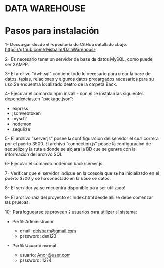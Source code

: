 # DATA WAREHOUSE

# Pasos para instalación

1- Descargar desde el repositorio de GitHub detallado abajo.
		https://github.com/deisbalm/DataWarehouse
	
2- Es necesario tener un servidor de base de datos MySQL, como puede ser XAMPP.

3- El archivo "dwh.sql" contiene todo lo necesario para crear la base de datos, tablas, relaciones y algunos datos precargados necesarios para su uso.Se encuentra localizado dentro de la carpeta Back.

4- Ejecutar el comando npm install - con el se instalan las siguientes dependencias,en "package.json":
  - express
  - jsonwebtoken
  - mysql2
  - nodemon
  - sequilize

5- El archivo "server.js" posee la confifiguracion del servidor el cual correra por el puerto 3500. El archivo "connection.js" posee la configuracion de sequelize y la ruta a donde se alojara la BD que se genere con la informacion del archivo SQL

6- Ejecutar el comando nodemon back/server.js

7- Verificar que el servidor indique en la consola que se ha inicializado en el puerto 3500 y se ha conectado en la base de datos.

8- El servidor ya se encuentra disponible para ser utilizado!

9- El archivo raiz del proyecto es index.html desde alli se debe comenzar las pruebas. 

10- Para loguearse se proveen 2 usuarios para utilizar el sistema:

 * Perfil: Administrador
	* email: deisbalm@gmail.com
 	* password: den123
 
 
 * Perfil: Usuario normal
 	* usuario: Anon@user.com
 	* password: 1234

